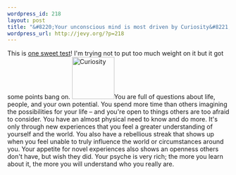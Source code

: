 ```yaml
--- 
wordpress_id: 218
layout: post
title: "&#8220;Your unconscious mind is most driven by Curiosity&#8221;"
wordpress_url: http://jevy.org/?p=218
---
```

This is <a href="http://uk.tickle.com/test/inkblot/start.html">one sweet test</a>!  I'm trying not to put too much weight on it but it got some points bang on.
<img width="96" height="96" alt="Curiosity" id="image249" class="alignright" src="http://jevy.org/wp-content/uploads/2006/02/curiosity.thumbnail.jpg" />You are full of questions about life, people, and your own potential. You spend more time than others imagining the possibilities for your life – and you're open to things others are too afraid to consider. You have an almost physical need to know and do more. It's only through new experiences that you feel a greater understanding of yourself and the world. You also have a rebellious streak that shows up when you feel unable to truly influence the world or circumstances around you. Your appetite for novel experiences also shows an openness others don't have, but wish they did. Your psyche is very rich; the more you learn about it, the more you will understand who you really are.

